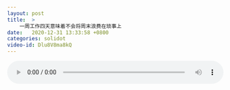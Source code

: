 ```yaml
---
layout: post
title:  >
    一周工作四天意味着不会将周末浪费在琐事上
date:   2020-12-31 13:33:58 +0800
categories: solidot
video-id: Dlu8V8ma8kQ
---
```


<audio src="/assets/b5fcb278de5e2377eb1cfe3639dfcad8.mp3" style="width: 100%;" controls></audio>

